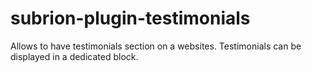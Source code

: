 # subrion-plugin-testimonials
Allows to have testimonials section on a websites. Testimonials can be displayed in a dedicated block.
